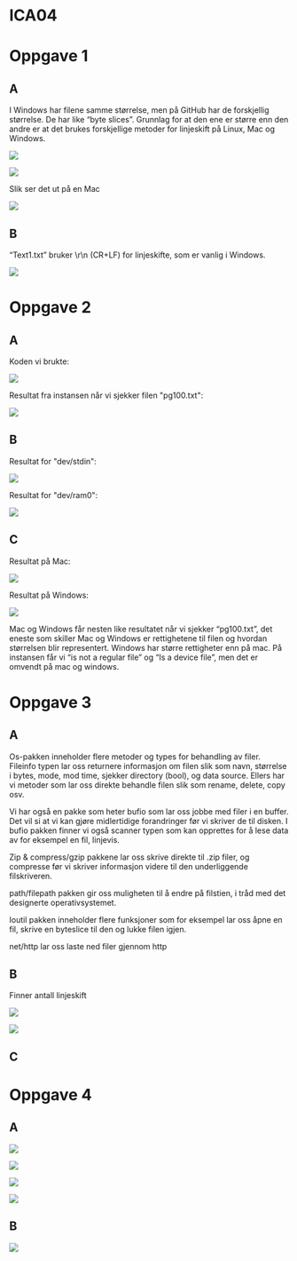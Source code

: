 # ICA04

# Oppgave 1

## A
I Windows har filene samme størrelse, men på GitHub har de forskjellig størrelse. De har like “byte slices”. Grunnlag for at den ene er større enn den andre er at det brukes forskjellige metoder for linjeskift på Linux, Mac og Windows.

![](https://github.com/Daddyslittlegirls/IS105/blob/master/ICA04/Bilder/Skjermbilde%202017-05-19%20kl.%2014.32.58.png)

![](https://github.com/Daddyslittlegirls/IS105/blob/master/ICA04/Bilder/Skjermbilde%202017-05-19%20kl.%2014.33.10.png)

Slik ser det ut på en Mac

![](https://github.com/Daddyslittlegirls/IS105/blob/master/ICA04/Bilder/Skjermbilde%202017-05-19%20kl.%2014.33.18.png)

## B
“Text1.txt” bruker \r\n (CR+LF) for linjeskifte, som er vanlig i Windows.

![](https://github.com/Daddyslittlegirls/IS105/blob/master/ICA04/Bilder/Skjermbilde%202017-05-19%20kl.%2014.33.26.png)

# Oppgave 2

## A
Koden vi brukte:

![](https://github.com/Daddyslittlegirls/IS105/blob/master/ICA04/Bilder/Skjermbilde%202017-05-19%20kl.%2014.33.37.png)

Resultat fra instansen når vi sjekker filen "pg100.txt":

![](https://github.com/Daddyslittlegirls/IS105/blob/master/ICA04/Bilder/Skjermbilde%202017-05-19%20kl.%2014.33.44.png)

## B
Resultat for "dev/stdin":

![](https://github.com/Daddyslittlegirls/IS105/blob/master/ICA04/Bilder/Skjermbilde%202017-05-19%20kl.%2014.33.49.png)

Resultat for "dev/ram0":

![](https://github.com/Daddyslittlegirls/IS105/blob/master/ICA04/Bilder/Skjermbilde%202017-05-19%20kl.%2014.33.54.png)

## C
Resultat på Mac:

![](https://github.com/Daddyslittlegirls/IS105/blob/master/ICA04/Bilder/Skjermbilde%202017-05-19%20kl.%2014.34.00.png)

Resultat på Windows:

![](https://github.com/Daddyslittlegirls/IS105/blob/master/ICA04/Bilder/Skjermbilde%202017-05-19%20kl.%2014.34.05.png)

Mac og Windows får nesten like resultatet når vi sjekker “pg100.txt”, det eneste som skiller Mac og Windows er rettighetene til filen og hvordan størrelsen blir representert. Windows har større rettigheter enn på mac. På instansen får vi “is not a regular file” og “Is a device file”, men det er omvendt på mac og windows. 

# Oppgave 3

## A
Os-pakken inneholder flere metoder og types for behandling av filer. 
Fileinfo typen lar oss returnere informasjon om filen slik som navn, størrelse i bytes, mode, mod time, sjekker directory (bool), og data source. 
Ellers har vi metoder som lar oss direkte behandle filen slik som rename, delete, copy osv. 

Vi har også en pakke som heter bufio som lar oss jobbe med filer i en buffer. Det vil si at vi kan gjøre midlertidige forandringer før vi skriver de til disken. I bufio pakken finner vi også scanner typen som kan opprettes for å lese data av for eksempel en fil, linjevis. 

Zip & compress/gzip pakkene lar oss skrive direkte til .zip filer, og compresse før vi skriver informasjon videre til den underliggende filskriveren.

path/filepath pakken gir oss muligheten til å endre på filstien, i tråd med det designerte operativsystemet.

Ioutil pakken inneholder flere funksjoner som for eksempel lar oss åpne en fil, skrive en byteslice til den og lukke filen igjen. 

net/http lar oss laste ned filer gjennom http

## B
Finner antall linjeskift

![](https://github.com/Daddyslittlegirls/IS105/blob/master/ICA04/Bilder/Skjermbilde%202017-05-19%20kl.%2014.34.11.png)

![](https://github.com/Daddyslittlegirls/IS105/blob/master/ICA04/Bilder/Skjermbilde%202017-05-19%20kl.%2014.34.17.png)

## C

# Oppgave 4

## A
![](https://github.com/Daddyslittlegirls/IS105/blob/master/ICA04/Bilder/Skjermbilde%202017-05-19%20kl.%2014.34.22.png)

![](https://github.com/Daddyslittlegirls/IS105/blob/master/ICA04/Bilder/Skjermbilde%202017-05-19%20kl.%2014.34.27.png)

![](https://github.com/Daddyslittlegirls/IS105/blob/master/ICA04/Bilder/Skjermbilde%202017-05-19%20kl.%2014.34.33.png)

![](https://github.com/Daddyslittlegirls/IS105/blob/master/ICA04/Bilder/Skjermbilde%202017-05-19%20kl.%2014.34.39.png)

## B
![](https://github.com/Daddyslittlegirls/IS105/blob/master/ICA04/Bilder/Skjermbilde%202017-05-19%20kl.%2014.34.43.png)
